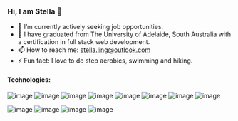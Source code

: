 ### Hi, I am Stella 👋


- 🔭 I’m currently actively seeking job opportunities.
- 🌱 I have graduated from The University of Adelaide, South Australia with a certification in full stack web development.
- 📫 How to reach me: stella.ling@outlook.com
- ⚡ Fun fact: I love to do step aerobics, swimming and hiking.

#### Technologies:


![image](https://user-images.githubusercontent.com/98439836/189519763-23cdd910-255d-4a41-9879-3ea491f684c6.png)
![image](https://user-images.githubusercontent.com/98439836/189519873-0fc36949-fa43-4b21-b88c-957bf7dc129e.png)
![image](https://user-images.githubusercontent.com/98439836/189519966-5ec50ef2-5c4e-4ad0-b3b1-f58673a55f16.png)
![image](https://user-images.githubusercontent.com/98439836/189520123-39d54073-ddec-47bc-ad0d-6e18a4782269.png)
![image](https://user-images.githubusercontent.com/98439836/189520091-59d1616e-5e89-4ed5-af56-063a4c74103a.png)
![image](https://user-images.githubusercontent.com/98439836/189520275-4111649c-0de8-4e7c-831f-e948bcef54d0.png)
![image](https://user-images.githubusercontent.com/98439836/189520314-ddff61ac-94eb-40f7-9e52-4020f19bab12.png)
![image](https://user-images.githubusercontent.com/98439836/189520624-f82d4c37-65da-4e07-aca5-532b7d5962c1.png)

![image](https://user-images.githubusercontent.com/98439836/189520785-732e6e33-8c65-49b6-ae68-248caad187fe.png)
![image](https://user-images.githubusercontent.com/98439836/189520895-43ad4c53-21ad-465a-b023-ec4e83acd9fa.png)
![image](https://user-images.githubusercontent.com/98439836/189521249-e74739f1-3f6b-4793-93ce-6ac0e9f65d9f.png)
![image](https://user-images.githubusercontent.com/98439836/189521303-d03059eb-82af-4df5-9c23-0861b8ca66a1.png)




